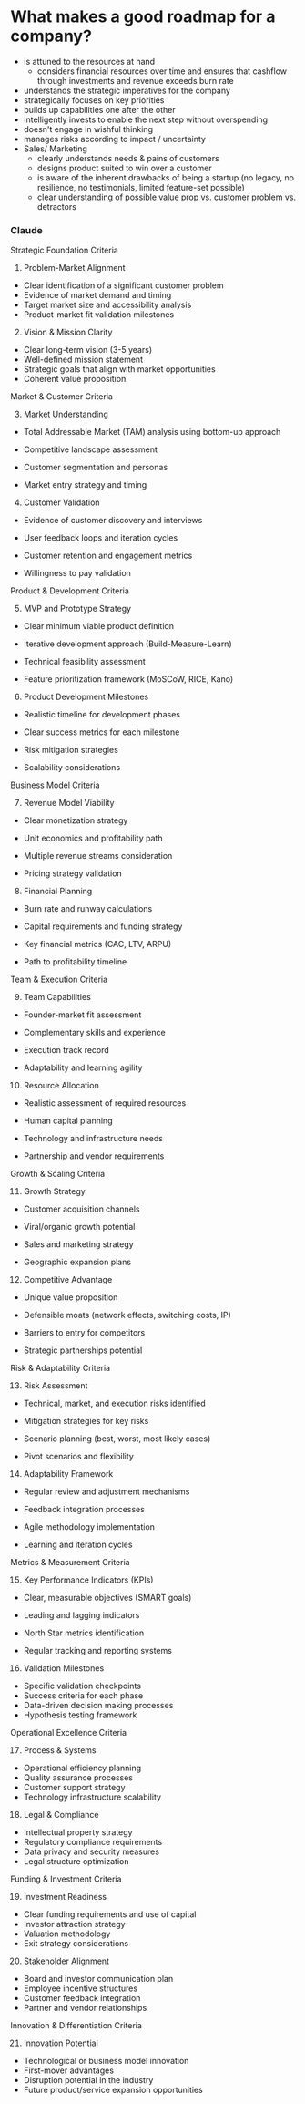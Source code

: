 # What makes a good roadmap for a company? 

- is attuned to the resources at hand
  - considers financial resources over time and ensures that cashflow through investments and revenue exceeds burn rate
- understands the strategic imperatives for the company
- strategically focuses on key priorities
- builds up capabilities one after the other
- intelligently invests to enable the next step without overspending
- doesn't engage in wishful thinking
- manages risks according to impact / uncertainty
- Sales/ Marketing
  - clearly understands needs & pains of customers
  - designs product suited to win over a customer
  - is aware of the inherent drawbacks of being a startup (no legacy, no resilience, no testimonials, limited feature-set possible)
  - clear understanding of possible value prop vs. customer problem vs. detractors


### Claude 

Strategic Foundation Criteria


1. Problem-Market Alignment
- Clear identification of a significant customer problem
- Evidence of market demand and timing
- Target market size and accessibility analysis
- Product-market fit validation milestones

2. Vision & Mission Clarity


- Clear long-term vision (3-5 years)
- Well-defined mission statement
- Strategic goals that align with market opportunities
- Coherent value proposition

Market & Customer Criteria


3. Market Understanding


- Total Addressable Market (TAM) analysis using bottom-up approach

- Competitive landscape assessment

- Customer segmentation and personas

- Market entry strategy and timing

4. Customer Validation


- Evidence of customer discovery and interviews

- User feedback loops and iteration cycles

- Customer retention and engagement metrics

- Willingness to pay validation

Product & Development Criteria


5. MVP and Prototype Strategy


- Clear minimum viable product definition

- Iterative development approach (Build-Measure-Learn)

- Technical feasibility assessment

- Feature prioritization framework (MoSCoW, RICE, Kano)

6. Product Development Milestones


- Realistic timeline for development phases

- Clear success metrics for each milestone

- Risk mitigation strategies

- Scalability considerations

Business Model Criteria


7. Revenue Model Viability


- Clear monetization strategy

- Unit economics and profitability path

- Multiple revenue streams consideration

- Pricing strategy validation

8. Financial Planning


- Burn rate and runway calculations

- Capital requirements and funding strategy

- Key financial metrics (CAC, LTV, ARPU)

- Path to profitability timeline

Team & Execution Criteria


9. Team Capabilities


- Founder-market fit assessment

- Complementary skills and experience

- Execution track record

- Adaptability and learning agility

10. Resource Allocation


- Realistic assessment of required resources

- Human capital planning

- Technology and infrastructure needs

- Partnership and vendor requirements

Growth & Scaling Criteria


11. Growth Strategy


- Customer acquisition channels

- Viral/organic growth potential

- Sales and marketing strategy

- Geographic expansion plans

12. Competitive Advantage


- Unique value proposition

- Defensible moats (network effects, switching costs, IP)

- Barriers to entry for competitors

- Strategic partnerships potential

Risk & Adaptability Criteria


13. Risk Assessment


- Technical, market, and execution risks identified

- Mitigation strategies for key risks

- Scenario planning (best, worst, most likely cases)

- Pivot scenarios and flexibility

14. Adaptability Framework


- Regular review and adjustment mechanisms

- Feedback integration processes

- Agile methodology implementation

- Learning and iteration cycles

Metrics & Measurement Criteria


15. Key Performance Indicators (KPIs)


- Clear, measurable objectives (SMART goals)

- Leading and lagging indicators

- North Star metrics identification

- Regular tracking and reporting systems

16. Validation Milestones

- Specific validation checkpoints
- Success criteria for each phase
- Data-driven decision making processes
- Hypothesis testing framework

Operational Excellence Criteria


17. Process & Systems

- Operational efficiency planning
- Quality assurance processes
- Customer support strategy
- Technology infrastructure scalability

18. Legal & Compliance

- Intellectual property strategy
- Regulatory compliance requirements
- Data privacy and security measures
- Legal structure optimization

Funding & Investment Criteria


19. Investment Readiness

- Clear funding requirements and use of capital
- Investor attraction strategy
- Valuation methodology
- Exit strategy considerations

20. Stakeholder Alignment

- Board and investor communication plan
- Employee incentive structures
- Customer feedback integration
- Partner and vendor relationships

Innovation & Differentiation Criteria


21. Innovation Potential

- Technological or business model innovation
- First-mover advantages
- Disruption potential in the industry
- Future product/service expansion opportunities